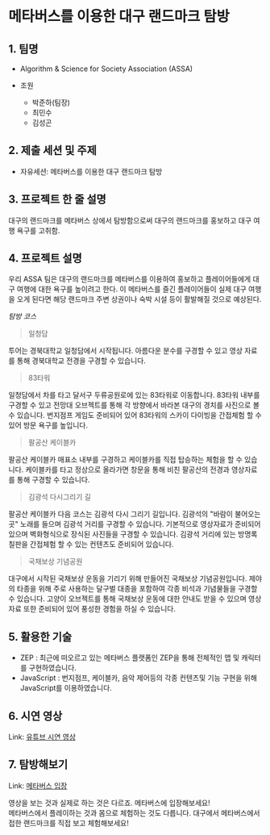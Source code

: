 메타버스를 이용한 대구 랜드마크 탐방
===

## 1. 팀명 
* Algorithm & Science for Society Association (ASSA)

* 조원
    + 박준하(팀장)
    + 최민수
    + 김성곤

## 2. 제출 세션 및 주제
* 자유세션: 메타버스를 이용한 대구 랜드마크 탐방

## 3. 프로젝트 한 줄 설명
대구의 랜드마크를 메타버스 상에서 탐방함으로써 대구의 랜드마크를 홍보하고 대구 여행 욕구를 고취함.

## 4. 프로젝트 설명
우리 ASSA 팀은 대구의 랜드마크를 메타버스를 이용하여 홍보하고 플레이어들에게 대구 여행에 대한 욕구를 높이려고 한다. 이 메타버스를 즐긴 플레이어들이 실제 대구 여행을 오게 된다면 해당 랜드마크 주변 상권이나 숙박 시설 등이 활발해질 것으로 예상된다.

*탐방 코스*
> 일청담

투어는 경북대학교 일청담에서 시작됩니다. 아름다운 분수를 구경할 수 있고 영상 자료를 통해 경북대학교 전경을 구경할 수 있습니다.   


> 83타워

일청담에서 차를 타고 달서구 두류공원로에 있는 83타워로 이동합니다. 83타워 내부를 구경할 수 있고 전망대 오브젝트를 통해 각 방향에서 바라본 대구의 경치를 사진으로 볼 수 있습니다. 번지점프 게임도 준비되어 있어 83타워의 스카이 다이빙을 간접체험 할 수 있어 방문 욕구를 높입니다.   


> 팔공산 케이블카

팔공산 케이블카 매표소 내부를 구경하고 케이블카를 직접 탑승하는 체험을 할 수 있습니다. 케이블카를 타고 정상으로 올라가면 창문을 통해 비친 팔공산의 전경과 영상자료를 통해 구경할 수 있습니다.


> 김광석 다시그리기 길

팔공산 케이블카 다음 코스는 김광석 다시 그리기 길입니다. 김광석의 "바람이 불어오는 곳" 노래를 들으며 김광석 거리를 구경할 수 있습니다. 기본적으로 영상자료가 준비되어 있으며 벽화형식으로 장식된 사진들을 구경할 수 있습니다. 김광석 거리에 있는 방명록 칠판을 간접체험 할 수 있는 컨텐츠도 준비되어 있습니다.


> 국채보상 기념공원

대구에서 시작된 국채보상 운동을 기리기 위해 만들어진 국채보상 기념공원입니다. 제야의 타종을 위해 주로 사용하는 달구벌 대종을 포함하여 각종 비석과 기념물들을 구경할 수 있습니다. 고양이 오브젝트를 통해 국채보상 운동에 대한 안내도 받을 수 있으며 영상자료 또한 준비되어 있어 풍성한 경험을 하실 수 있습니다.


## 5. 활용한 기술
* ZEP : 최근에 떠오르고 있는 메타버스 플랫폼인 ZEP을 통해 전체적인 맵 및 캐릭터를 구현하였습니다.
* JavaScript : 번지점프, 케이블카, 음악 제어등의 각종 컨텐츠및 기능 구현을 위해 JavaScript를 이용하였습니다.

## 6. 시연 영상
Link: [유튜브 시연 영상](https://www.youtube.com/watch?v=fDOY4_3xmRA "시연 영상 보기")

## 7. 탐방해보기
Link: [메타버스 입장](https://zep.us/play/2pW6v6 "대구 랜드마크 탐방")

영상을 보는 것과 실제로 하는 것은 다르죠. 메타버스에 입장해보세요!</br>
메타버스에서 플레이하는 것과 몸으로 체험하는 것도 다릅니다. 대구에서 메타버스에서 접한 랜드마크를 직접 보고 체험해보세요!

